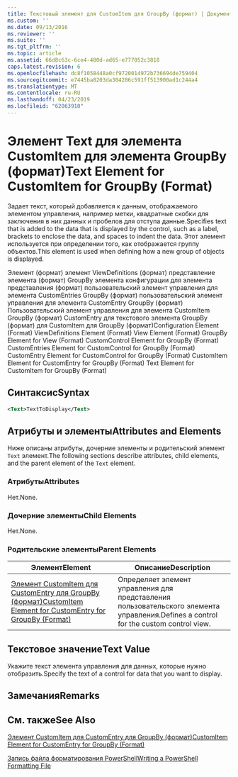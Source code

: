 ```yaml
---
title: Текстовый элемент для CustomItem для GroupBy (формат) | Документация Майкрософт
ms.custom: ''
ms.date: 09/13/2016
ms.reviewer: ''
ms.suite: ''
ms.tgt_pltfrm: ''
ms.topic: article
ms.assetid: 66d8c63c-6ce4-480d-ad65-e777052c3818
caps.latest.revision: 6
ms.openlocfilehash: dc8f1058448a0cf9720014972b736694de759404
ms.sourcegitcommit: e7445ba8203da304286c591ff513900ad1c244a4
ms.translationtype: MT
ms.contentlocale: ru-RU
ms.lasthandoff: 04/23/2019
ms.locfileid: "62063910"
---
```

# <a name="text-element-for-customitem-for-groupby-format"></a><span data-ttu-id="58703-102">Элемент Text для элемента CustomItem для элемента GroupBy (формат)</span><span class="sxs-lookup"><span data-stu-id="58703-102">Text Element for CustomItem for GroupBy (Format)</span></span>

<span data-ttu-id="58703-103">Задает текст, который добавляется к данным, отображаемого элементом управления, например метки, квадратные скобки для заключения в них данных и пробелов для отступа данные.</span><span class="sxs-lookup"><span data-stu-id="58703-103">Specifies text that is added to the data that is displayed by the control, such as a label, brackets to enclose the data, and spaces to indent the data.</span></span> <span data-ttu-id="58703-104">Этот элемент используется при определении того, как отображается группу объектов.</span><span class="sxs-lookup"><span data-stu-id="58703-104">This element is used when defining how a new group of objects is displayed.</span></span>

<span data-ttu-id="58703-105">Элемент (формат) элемент ViewDefinitions (формат) представление элемента (формат) GroupBy элемента конфигурации для элемента представления (формат) пользовательский элемент управления для элемента CustomEntries GroupBy (формат) пользовательский элемент управления для элемента CustomEntry GroupBy (формат) Пользовательский элемент управления для элемента CustomItem GroupBy (формат) CustomEntry для текстового элемента GroupBy (формат) для CustomItem для GroupBy (формат)</span><span class="sxs-lookup"><span data-stu-id="58703-105">Configuration Element (Format) ViewDefinitions Element (Format) View Element (Format) GroupBy Element for View (Format) CustomControl Element for GroupBy (Format) CustomEntries Element for CustomControl for GroupBy (Format) CustomEntry Element for CustomControl for GroupBy (Format) CustomItem Element for CustomEntry for GroupBy (Format) Text Element for CustomItem for GroupBy (Format)</span></span>

## <a name="syntax"></a><span data-ttu-id="58703-106">Синтаксис</span><span class="sxs-lookup"><span data-stu-id="58703-106">Syntax</span></span>

```xml
<Text>TextToDisplay</Text>
```

## <a name="attributes-and-elements"></a><span data-ttu-id="58703-107">Атрибуты и элементы</span><span class="sxs-lookup"><span data-stu-id="58703-107">Attributes and Elements</span></span>

<span data-ttu-id="58703-108">Ниже описаны атрибуты, дочерние элементы и родительский элемент `Text` элемент.</span><span class="sxs-lookup"><span data-stu-id="58703-108">The following sections describe attributes, child elements, and the parent element of the `Text` element.</span></span>

### <a name="attributes"></a><span data-ttu-id="58703-109">Атрибуты</span><span class="sxs-lookup"><span data-stu-id="58703-109">Attributes</span></span>

<span data-ttu-id="58703-110">Нет.</span><span class="sxs-lookup"><span data-stu-id="58703-110">None.</span></span>

### <a name="child-elements"></a><span data-ttu-id="58703-111">Дочерние элементы</span><span class="sxs-lookup"><span data-stu-id="58703-111">Child Elements</span></span>

<span data-ttu-id="58703-112">Нет.</span><span class="sxs-lookup"><span data-stu-id="58703-112">None.</span></span>

### <a name="parent-elements"></a><span data-ttu-id="58703-113">Родительские элементы</span><span class="sxs-lookup"><span data-stu-id="58703-113">Parent Elements</span></span>

|<span data-ttu-id="58703-114">Элемент</span><span class="sxs-lookup"><span data-stu-id="58703-114">Element</span></span>|<span data-ttu-id="58703-115">Описание</span><span class="sxs-lookup"><span data-stu-id="58703-115">Description</span></span>|
|-------------|-----------------|
|[<span data-ttu-id="58703-116">Элемент CustomItem для CustomEntry для GroupBy (формат)</span><span class="sxs-lookup"><span data-stu-id="58703-116">CustomItem Element for CustomEntry for GroupBy (Format)</span></span>](./customitem-element-for-customentry-for-groupby-format.md)|<span data-ttu-id="58703-117">Определяет элемент управления для представления пользовательского элемента управления.</span><span class="sxs-lookup"><span data-stu-id="58703-117">Defines a control for the custom control view.</span></span>|

## <a name="text-value"></a><span data-ttu-id="58703-118">Текстовое значение</span><span class="sxs-lookup"><span data-stu-id="58703-118">Text Value</span></span>

<span data-ttu-id="58703-119">Укажите текст элемента управления для данных, которые нужно отобразить.</span><span class="sxs-lookup"><span data-stu-id="58703-119">Specify the text of a control for data that you want to display.</span></span>

## <a name="remarks"></a><span data-ttu-id="58703-120">Замечания</span><span class="sxs-lookup"><span data-stu-id="58703-120">Remarks</span></span>

## <a name="see-also"></a><span data-ttu-id="58703-121">См. также</span><span class="sxs-lookup"><span data-stu-id="58703-121">See Also</span></span>

[<span data-ttu-id="58703-122">Элемент CustomItem для CustomEntry для GroupBy (формат)</span><span class="sxs-lookup"><span data-stu-id="58703-122">CustomItem Element for CustomEntry for GroupBy (Format)</span></span>](./customitem-element-for-customentry-for-groupby-format.md)

[<span data-ttu-id="58703-123">Запись файла форматирования PowerShell</span><span class="sxs-lookup"><span data-stu-id="58703-123">Writing a PowerShell Formatting File</span></span>](./writing-a-powershell-formatting-file.md)
